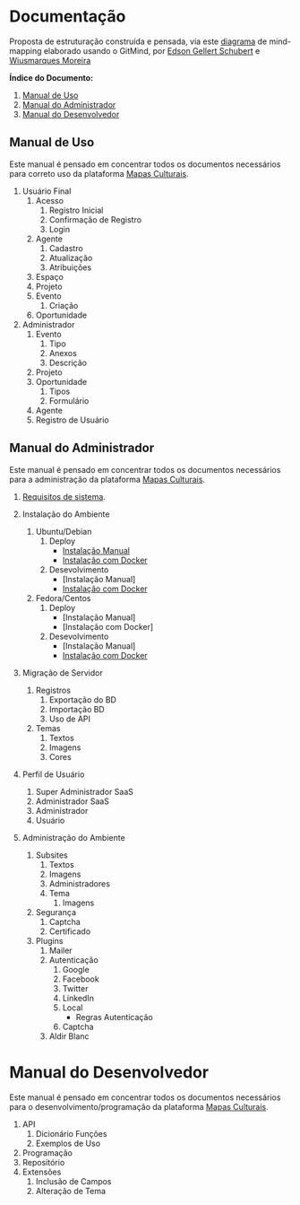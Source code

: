 # Documentação

Proposta de estruturação construída e pensada, via este [diagrama](https://github.com/edsongs/instal-mapas/blob/master/DocuDiag.pdf) de mind-mapping elaborado usando o GitMind, por [Edson Gellert Schubert](http://github.com/edsongs) e [Wiusmarques Moreira](http://github.com/wiusmarques)

**Índice do Documento:**
1. [Manual de Uso](https://github.com/edsongs/instal-mapas/blob/master/Base-Volumes.md#manual-de-uso)
2. [Manual do Administrador](https://github.com/edsongs/instal-mapas/blob/master/Base-Volumes.md#manual-do-administrador)
3. [Manual do Desenvolvedor](https://github.com/edsongs/instal-mapas/blob/master/Base-Volumes.md#manual-do-desenvolvedor)

## Manual de Uso
Este manual é pensado em concentrar todos os documentos necessários para correto uso da plataforma [Mapas Culturais](http://github.com/mapasculturais).

1. Usuário Final
	1. Acesso
		1. Registro Inicial
		2. Confirmação de Registro
		3. Login
	2. Agente
		1. Cadastro
		2. Atualização
		3. Atribuições
	3. Espaço
	4. Projeto
	5. Evento
		1. Criação
	6. Oportunidade
2. Administrador
	1. Evento
		1. Tipo
		2. Anexos
		3. Descrição
	2. Projeto
	3. Oportunidade
		1. Tipos
		2. Formulário
	4. Agente
	5. Registro de Usuário

## Manual do Administrador
Este manual é pensado em concentrar todos os documentos necessários para a administração da plataforma [Mapas Culturais](http://github.com/mapasculturais).

1. [Requisitos de sistema](https://github.com/edsongs/instal-mapas/tree/master/draft/Requisitos%20m%C3%ADnimos).
2. Instalação do Ambiente
	1. Ubuntu/Debian
		1. Deploy
			* [Instalação Manual](https://github.com/edsongs/instal-mapas/tree/master/draft/Deploy/Instala%C3%A7%C3%A3o%20Manual%20Ubuntu%2018.04%20e%2020.04)
			* [Instalação com Docker](https://github.com/edsongs/instal-mapas/tree/master/draft/Deploy/Instala%C3%A7%C3%A3o%20Docker%20Ubuntu%2018.04%20e%2020.04)
		2. Desevolvimento
			* [Instalação Manual]
			* [Instalação com Docker](https://github.com/edsongs/instal-mapas/blob/master/draft/Desenvolvimento/Docker/Docker-UBUNTU20.md)
	2. Fedora/Centos
		1. Deploy
			* [Instalação Manual]
			* [Instalação com Docker]
		2. Desevolvimento
			* [Instalação Manual]
			* [Instalação com Docker](https://github.com/edsongs/instal-mapas/blob/master/draft/Desenvolvimento/Docker/Docker-FEDORA32.md)
3. Migração de Servidor
	1. Registros
		1. Exportação do BD
		2. Importação BD
		3. Uso de API
	2. Temas
		1. Textos
		2. Imagens
		3. Cores

4. Perfil de Usuário
	1. Super Administrador SaaS
	2. Administrador SaaS
	3. Administrador
	4. Usuário

5. Administração do Ambiente
	1. Subsites
		1. Textos
		2. Imagens
		3. Administradores
		4. Tema
			1. Imagens
	2. Segurança
		1. Captcha
		2. Certificado
	3. Plugins
		1. Mailer
		2. Autenticação
			1. Google
			2. Facebook
			3. Twitter
			4. LinkedIn
			5. Local
				* Regras Autenticação
			6. Captcha
		3. Aldir Blanc

# Manual do Desenvolvedor
Este manual é pensado em concentrar todos os documentos necessários para o desenvolvimento/programação da plataforma [Mapas Culturais](http://github.com/mapasculturais).
1. API
	1. Dicionário Funções 
	2. Exemplos de Uso
2. Programação
3. Repositório
4. Extensões
	1. Inclusão de Campos
	2. Alteração de Tema
